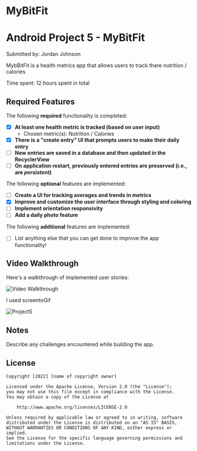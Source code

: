 # MyBitFit
# Android Project 5 - MyBitFit

Submitted by: Jordan Johnson

MybBitFit is a health metrics app that allows users to track there nutrition / calories

Time spent: 12 hours spent in total

## Required Features

The following **required** functionality is completed:

- [X] **At least one health metric is tracked (based on user input)**
  - Chosen metric(s): Nutrition / Calories
- [X] **There is a "create entry" UI that prompts users to make their daily entry**
- [ ] **New entries are saved in a database and then updated in the RecyclerView**
- [ ] **On application restart, previously entered entries are preserved (i.e., are *persistent*)**
 
The following **optional** features are implemented:

- [ ] **Create a UI for tracking averages and trends in metrics**
- [X] **Improve and customize the user interface through styling and coloring**
- [ ] **Implement orientation responsivity**
- [ ] **Add a daily photo feature**

The following **additional** features are implemented:

- [ ] List anything else that you can get done to improve the app functionality!

## Video Walkthrough

Here's a walkthrough of implemented user stories:

<img src='http://i.imgur.com/link/to/your/gif/file.gif' title='Video Walkthrough' width='' alt='Video Walkthrough' />

I used screentoGif

![Project5](https://user-images.githubusercontent.com/111920942/194988920-3ff8a2b3-15f7-4f90-8f67-20712158077e.gif)


## Notes

Describe any challenges encountered while building the app.

## License

    Copyright [2022] [name of copyright owner]

    Licensed under the Apache License, Version 2.0 (the "License");
    you may not use this file except in compliance with the License.
    You may obtain a copy of the License at

        http://www.apache.org/licenses/LICENSE-2.0

    Unless required by applicable law or agreed to in writing, software
    distributed under the License is distributed on an "AS IS" BASIS,
    WITHOUT WARRANTIES OR CONDITIONS OF ANY KIND, either express or implied.
    See the License for the specific language governing permissions and
    limitations under the License.
